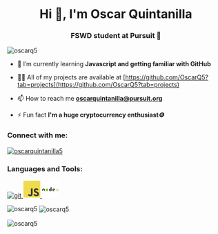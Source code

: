 <h1 align="center">Hi 👋, I'm Oscar Quintanilla</h1>
<h3 align="center">FSWD student at Pursuit 🚀</h3>

<p align="left"> <img src="https://komarev.com/ghpvc/?username=oscarq5&label=Profile%20views&color=0e75b6&style=flat" alt="oscarq5" /> </p>

- 🌱 I’m currently learning **Javascript and getting familiar with GitHub**

- 👨‍💻 All of my projects are available at [https://github.com/OscarQ5?tab=projects](https://github.com/OscarQ5?tab=projects)

- 📫 How to reach me **oscarquintanilla@pursuit.org**

- ⚡ Fun fact **I'm a huge cryptocurrency enthusiast🪙**

<h3 align="left">Connect with me:</h3>
<p align="left">
<a href="https://linkedin.com/in/oscarquintanilla5" target="blank"><img align="center" src="https://raw.githubusercontent.com/rahuldkjain/github-profile-readme-generator/master/src/images/icons/Social/linked-in-alt.svg" alt="oscarquintanilla5" height="30" width="40" /></a>
</p>

<h3 align="left">Languages and Tools:</h3>
<p align="left"> <a href="https://git-scm.com/" target="_blank" rel="noreferrer"> <img src="https://www.vectorlogo.zone/logos/git-scm/git-scm-icon.svg" alt="git" width="40" height="40"/> </a> <a href="https://developer.mozilla.org/en-US/docs/Web/JavaScript" target="_blank" rel="noreferrer"> <img src="https://raw.githubusercontent.com/devicons/devicon/master/icons/javascript/javascript-original.svg" alt="javascript" width="40" height="40"/> </a> <a href="https://nodejs.org" target="_blank" rel="noreferrer"> <img src="https://raw.githubusercontent.com/devicons/devicon/master/icons/nodejs/nodejs-original-wordmark.svg" alt="nodejs" width="40" height="40"/> </a> </p>

<p><img align="left" src="https://github-readme-stats.vercel.app/api/top-langs?username=oscarq5&show_icons=true&locale=en&layout=compact" alt="oscarq5" /></p>

<p>&nbsp;<img align="center" src="https://github-readme-stats.vercel.app/api?username=oscarq5&show_icons=true&locale=en" alt="oscarq5" /></p>

<p><img align="center" src="https://github-readme-streak-stats.herokuapp.com/?user=oscarq5&" alt="oscarq5" /></p>
